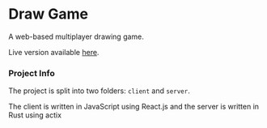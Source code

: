 # Draw Game

A web-based multiplayer drawing game.

Live version available [here](https://draw.dewardt.uk/).

### Project Info

The project is split into two folders: `client` and `server`.

The client is written in JavaScript using React.js and the server is written in Rust using actix
